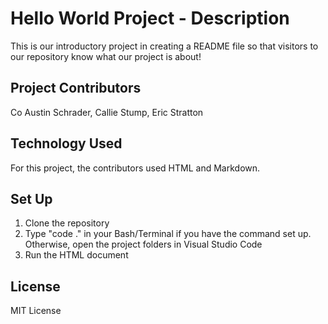# Hello World Project - Description

This is our introductory project in creating a README file so that visitors to our repository know what our project is about!

## Project Contributors

Co Austin Schrader, Callie Stump, Eric Stratton

## Technology Used

For this project, the contributors used HTML and Markdown.

## Set Up

1. Clone the repository
2. Type "code ." in your Bash/Terminal if you have the command set up. Otherwise, open the project folders in Visual Studio Code
3. Run the HTML document

## License

MIT License
